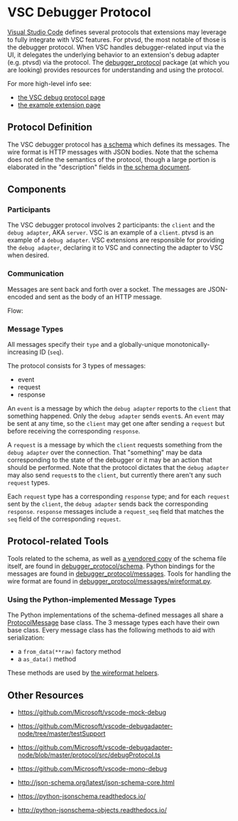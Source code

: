 # VSC Debugger Protocol

[Visual Studio Code](https://code.visualstudio.com/) defines several
protocols that extensions may leverage to fully integrate with VSC
features.  For ptvsd, the most notable of those is the debugger protocol.
When VSC handles debugger-related input via the UI, it delegates the
underlying behavior to an extension's debug adapter (e.g. ptvsd) via
the protocol.  The
[debugger_protocol](https://github.com/ericsnowcurrently/ptvsd/blob/master/debugger_protocol)
package (at which you are looking) provides resources for understanding
and using the protocol.

For more high-level info see:

* [the VSC debug protocol page](https://code.visualstudio.com/docs/extensionAPI/api-debugging)
* [the example extension page](https://code.visualstudio.com/docs/extensions/example-debuggers)


## Protocol Definition

The VSC debugger protocol has [a schema](https://github.com/Microsoft/vscode-debugadapter-node/blob/master/debugProtocol.json)
which defines its messages.  The wire format is HTTP messages with JSON
bodies.  Note that the schema does not define the semantics of the
protocol, though a large portion is elaborated in the "description"
fields in
[the schema document](https://github.com/Microsoft/vscode-debugadapter-node/blob/master/debugProtocol.json).

[//]: # (TODO: Add a link to where the wire format is defined.)


## Components

### Participants

The VSC debugger protocol involves 2 participants: the `client` and the
`debug adapter`, AKA `server`.  VSC is an example of a `client`.  ptvsd
is an example of a `debug adapter`.  VSC extensions are responsible for
providing the `debug adapter`, declaring it to VSC and connecting the
adapter to VSC when desired.

### Communication

Messages are sent back and forth over a socket.  The messages are
JSON-encoded and sent as the body of an HTTP message.

Flow:

<TBD>

### Message Types

All messages specify their `type` and a globally-unique
monotonically-increasing ID (`seq`).

The protocol consists for 3 types of messages:

* event
* request
* response

An `event` is a message by which the `debug adapter` reports to the
`client` that something happened.  Only the `debug adapter` sends
`event`s.  An `event` may be sent at any time, so the `client` may get
one after sending a `request` but before receiving the corresponding
`response`.

A `request` is a message by which the `client` requests something from
the `debug adapter` over the connection.  That "something" may be data
corresponding to the state of the debugger or it may be an action that
should be performed.  Note that the protocol dictates that the `debug
adapter` may also send `request`s to the `client`, but currently there
aren't any such `request` types.

Each `request` type has a corresponding `response` type; and for each
`request` sent by the `client`, the `debug adapter` sends back the
corresponding `response`.  `response` messages include a `request_seq`
field that matches the `seq` field of the corresponding `request`.


## Protocol-related Tools

Tools related to the schema, as well as
[a vendored copy](https://github.com/ericsnowcurrently/ptvsd/blob/master/debugger_protocol/schema/debugProtocol.json)
of the schema file itself, are found in
[debugger_protocol/schema](https://github.com/Microsoft/ptvsd/tree/master/debugger_protocol/schema).
Python bindings for the messages are found in
[debugger_protocol/messages](https://github.com/ericsnowcurrently/ptvsd/blob/master/debugger_protocol/messages).
Tools for handling the wire format are found in
[debugger_protocol/messages/wireformat.py](https://github.com/ericsnowcurrently/ptvsd/blob/master/debugger_protocol/messages/wireformat.py).

### Using the Python-implemented Message Types

The Python implementations of the schema-defined messages all share a
[ProtocolMessage](https://github.com/ericsnowcurrently/ptvsd/blob/master/debugger_protocol/messages/message.py#L27)
base class.  The 3 message types each have their own base class.  Every
message class has the following methods to aid with serialization:

* a `from_data(**raw)` factory method
* a `as_data()` method

These methods are used by
[the wireformat helpers](https://github.com/ericsnowcurrently/ptvsd/blob/master/debugger_protocol/messages/wireformat.py).


## Other Resources

* https://github.com/Microsoft/vscode-mock-debug
* https://github.com/Microsoft/vscode-debugadapter-node/tree/master/testSupport
* https://github.com/Microsoft/vscode-debugadapter-node/blob/master/protocol/src/debugProtocol.ts
* https://github.com/Microsoft/vscode-mono-debug

* http://json-schema.org/latest/json-schema-core.html
* https://python-jsonschema.readthedocs.io/
* http://python-jsonschema-objects.readthedocs.io/
